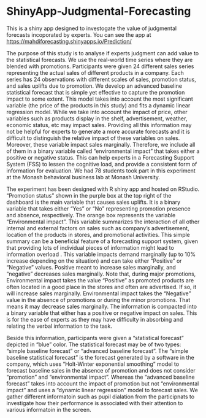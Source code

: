 # ShinyApp-Judgmental-Forecasting

This is a shiny app designed to investogate the value of judgmental forecasts incoporated by experts. You can see the app at https://mahdiforecasting.shinyapps.io/Prediction/


The purpose of this study is to analyse if experts judgment can add value to the statistical forecasts. 
We use the real-world time series where they are blended with promotions. Participants were given 24 different sales series representing the actual sales of different products in a company. Each series has 24 observations with different scales of sales, promotion status, and sales uplifts due to promotion.
We develop an advanced baseline statistical forecast that is simple yet effective to capture the promotion impact to some extent. This model takes into account the most significant variable (the price of the products in this study) and fits a dynamic linear regression model. While we take into account the impact of price, other variables such as products display in the shelf, advertisement, weather, economic status, etc may impact sales. Providing all this information may not be helpful for experts to generate a more accurate forecasts and it is difficult to distinguish the relative impact of these variables on sales.  Moreover, these variable impact sales marginally. Therefore, we include all of them in a binary variable called “environmental impact” that takes either a positive or negative status. This can help experts in a Forecasting Support System (FSS) to lessen the cognitive load, and provide a consistent form of information for evaluation. 
We had 78 students took part in this experiment at the Monash behavioral business lab at Monash University. 

The experiment has been designed with R shiny app and hosted on RStudio. “Promotion status” shown in the purple box at the top right of the dashboard is the main variable that causes sales uplifts. It is a binary variable that takes either “Yes” or “No” representing promotion presence and absence, respectively. The orange box represents the variable “Environmental impact”. This variable summarizes the interaction of all other internal and external factors on sales such as company’s advertisement, location of the products in stores, and promotional activities. This simple summary can be a beneficial feature of a forecasting support system, given that providing lots of individual pieces of information might lead to information overload . This variable impacts demand marginally (up to 10% increase depending on the situation) and can take either “Positive” or “Negative” values. Positive meant to increase sales marginally, and “negative” decreases sales marginally. Note that, during major promotions, Environmental impact takes the value “Positive” as promoted products are often located in a good place in the stores and often are advertised. If so, it will increase sales marginally.  Environmental impact takes the “Negative” value in the absence of promotions or during the minor promotions. That means it may decrease sales marginally. The information is compacted into a binary variable that either has a positive or negative impact on sales. This is for the ease of experts as they may have difficulty in absorbing and relating the verbal information to the task.
 
Beside this information, participants were given a “statistical forecast” depicted in “blue” color. The statistical forecast may be of two types: “simple baseline forecast” or “advanced baseline forecast”. The “simple baseline statistical forecast” is the forecast generated by a software in the company, which uses “Holt-Winter exponential smoothing” model to forecast baseline sales in the absence of promotion and does not consider “promotion” and “environmental impact”. Whereas the “advanced baseline forecast” takes into account the impact of promotion but not “environmental impact” and uses a “dynamic linear regression” model to forecast sales.
We gather different informatoin such as pupil dialation from the participnats to investigate how their performance is associated with their attention to various informatoin in the screen. 
